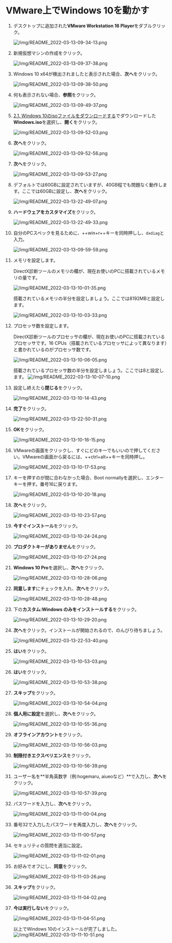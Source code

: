 # VMware上でWindows 10を動かす

1. デスクトップに追加された**VMware Workstation 16 Player**をダブルクリック。

    ![/img/README_2022-03-13-09-34-13.png](/img/README_2022-03-13-09-34-13.png)

1. 新規仮想マシンの作成をクリック。

    ![/img/README_2022-03-13-09-37-38.png](/img/README_2022-03-13-09-37-38.png)

1. Windows 10 x64が検出されましたと表示された場合、**次へ**をクリック。

    ![/img/README_2022-03-13-09-38-50.png](/img/README_2022-03-13-09-38-50.png)

1. 何も表示されない場合、**参照**をクリック。

    ![/img/README_2022-03-13-09-49-37.png](/img/README_2022-03-13-09-49-37.png)

1. [2.1. Windows 10のisoファイルをダウンロードする](#21-windows-10のisoファイルをダウンロードする)でダウンロードした**Windows.iso**を選択し、**開く**をクリック。

    ![/img/README_2022-03-13-09-52-03.png](/img/README_2022-03-13-09-52-03.png)

1. **次へ**をクリック。

    ![/img/README_2022-03-13-09-52-56.png](/img/README_2022-03-13-09-52-56.png)

1. **次へ**をクリック。

    ![/img/README_2022-03-13-09-53-27.png](/img/README_2022-03-13-09-53-27.png)

1. デフォルトでは60GBに設定されていますが、40GB程でも問題なく動作します。ここでは60GBに設定し、**次へ**をクリック。

    ![/img/README_2022-03-13-22-49-07.png](/img/README_2022-03-13-22-49-07.png)

1. **ハードウェアをカスタマイズ**をクリック。

    ![/img/README_2022-03-13-22-49-33.png](/img/README_2022-03-13-22-49-33.png)

1. 自分のPCスペックを見るために、++win+r++キーを同時押しし、`dxdiag`と入力。

    ![/img/README_2022-03-13-09-59-59.png](/img/README_2022-03-13-09-59-59.png)

1. メモリを設定します。

    DirectX診断ツールのメモリの欄が、現在お使いのPCに搭載されているメモリの量です。

    ![/img/README_2022-03-13-10-01-35.png](/img/README_2022-03-13-10-01-35.png)

    搭載されているメモリの半分を設定しましょう。ここでは8192MBと設定します。

    ![/img/README_2022-03-13-10-03-33.png](/img/README_2022-03-13-10-03-33.png)

1. プロセッサ数を設定します。

    DirectX診断ツールのプロセッサの欄が、現在お使いのPCに搭載されているプロセッサです。16 CPUs（搭載されているプロセッサによって異なります）と書かれているのがプロセッサ数です。

    ![/img/README_2022-03-13-10-06-05.png](/img/README_2022-03-13-10-06-05.png)

    搭載されているプロセッサ数の半分を設定しましょう。ここでは8と設定します。
    ![/img/README_2022-03-13-10-07-10.png](/img/README_2022-03-13-10-07-10.png)

1. 設定し終えたら**閉じる**をクリック。

    ![/img/README_2022-03-13-10-14-43.png](/img/README_2022-03-13-10-14-43.png)

1. **完了**をクリック。

    ![/img/README_2022-03-13-22-50-31.png](/img/README_2022-03-13-22-50-31.png)

1. **OK**をクリック。

    ![/img/README_2022-03-13-10-16-15.png](/img/README_2022-03-13-10-16-15.png)

1. VMwareの画面をクリックし、すぐにどのキーでもいいので押してください。VMwareの画面から戻るには、++ctrl+alt++キーを同時押し。

    ![/img/README_2022-03-13-10-17-53.png](/img/README_2022-03-13-10-17-53.png)

1. キーを押すのが間に合わなかった場合、Boot normallyを選択し、エンターキーを押す。番号16に戻ります。

    ![/img/README_2022-03-13-10-20-18.png](/img/README_2022-03-13-10-20-18.png)

1. **次へ**をクリック。

    ![/img/README_2022-03-13-10-23-57.png](/img/README_2022-03-13-10-23-57.png)

1. **今すぐインストール**をクリック。

    ![/img/README_2022-03-13-10-24-24.png](/img/README_2022-03-13-10-24-24.png)

1. **プロダクトキーがありません**をクリック。

    ![/img/README_2022-03-13-10-27-24.png](/img/README_2022-03-13-10-27-24.png)

1. **Windows 10 Pro**を選択し、**次へ**をクリック。

    ![/img/README_2022-03-13-10-28-06.png](/img/README_2022-03-13-10-28-06.png)

1. **同意します**にチェックを入れ、**次へ**をクリック。

    ![/img/README_2022-03-13-10-28-48.png](/img/README_2022-03-13-10-28-48.png)

1. 下の**カスタム:Windows のみをインストールする**をクリック。

    ![/img/README_2022-03-13-10-29-20.png](/img/README_2022-03-13-10-29-20.png)

1. **次へ**をクリック。インストールが開始されるので、のんびり待ちましょう。

    ![/img/README_2022-03-13-22-53-40.png](/img/README_2022-03-13-22-53-40.png)

1. **はい**をクリック。

    ![/img/README_2022-03-13-10-53-03.png](/img/README_2022-03-13-10-53-03.png)

1. **はい**をクリック。

    ![/img/README_2022-03-13-10-53-38.png](/img/README_2022-03-13-10-53-38.png)

1. **スキップ**をクリック。

    ![/img/README_2022-03-13-10-54-04.png](/img/README_2022-03-13-10-54-04.png)

1. **個人用に設定**を選択し、**次へ**をクリック。

    ![/img/README_2022-03-13-10-55-36.png](/img/README_2022-03-13-10-55-36.png)

1. **オフラインアカウント**をクリック。

    ![/img/README_2022-03-13-10-56-03.png](/img/README_2022-03-13-10-56-03.png)

1. **制限付きエクスペリエンス**をクリック。

    ![/img/README_2022-03-13-10-56-39.png](/img/README_2022-03-13-10-56-39.png)

1. ユーザー名を**半角英数字（例:hogemaru, aiueoなど）**で入力し、**次へ**をクリック。

    ![/img/README_2022-03-13-10-57-39.png](/img/README_2022-03-13-10-57-39.png)

1. パスワードを入力し、**次へ**をクリック。

    ![/img/README_2022-03-13-11-00-04.png](/img/README_2022-03-13-11-00-04.png)

1. 番号32で入力したパスワードを再度入力し、**次へ**をクリック。

    ![/img/README_2022-03-13-11-00-57.png](/img/README_2022-03-13-11-00-57.png)

1. セキュリティの質問を適当に設定。

    ![/img/README_2022-03-13-11-02-01.png](/img/README_2022-03-13-11-02-01.png)

1. お好みでオフにし、**同意**をクリック。

    ![/img/README_2022-03-13-11-03-26.png](/img/README_2022-03-13-11-03-26.png)

1. **スキップ**をクリック。

    ![/img/README_2022-03-13-11-04-02.png](/img/README_2022-03-13-11-04-02.png)

1. **今は実行しない**をクリック。

    ![/img/README_2022-03-13-11-04-51.png](/img/README_2022-03-13-11-04-51.png)

    以上でWindows 10のインストールが完了しました。
    ![/img/README_2022-03-13-11-10-51.png](/img/README_2022-03-13-11-10-51.png)
